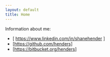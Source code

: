 ```yaml
---
layout: default
title: Home
---
```


Information about me:

* [ https://www.linkedin.com/in/shanehender ]
* [https://github.com/henders]
* [https://bitbucket.org/henders]

